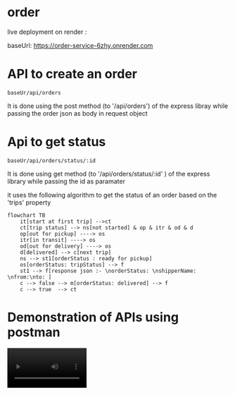 # order

live deployment on render :

baseUrl: https://order-service-6zhy.onrender.com

# API to create an order

`baseUr/api/orders`

It is done using the post method (to '/api/orders') of the express libray while passing the order json as body in request object

# Api to get status

`baseUr/api/orders/status/:id`

It is done using get method (to '/api/orders/status/:id' ) of the express library while passing the id as paramater

it uses the following algorithm to get the status of an order based on the 'trips' property

```mermaid
flowchart TB
    it[start at first trip] -->ct
    ct[trip status] --> ns[not started] & op & itr & od & d
    op[out for pickup] ----> os
    itr[in transit] ----> os
    od[out for delivery] ----> os
    d[delivered] --> c[next trip]
    ns --> st1[orderStatus : ready for pickup]
    os[orderStatus: tripStatus] --> f
    st1 --> f[response json :- \norderStatus: \nshipperName: \nfrom:\nto: ]
    c --> false --> m[orderStatus: delivered] --> f
    c --> true  --> ct
```

# Demonstration of APIs using postman

<video src='"C:\Sameer\videos\31.03.2023_17.32.52_REC.mp4"' width=180></video>
